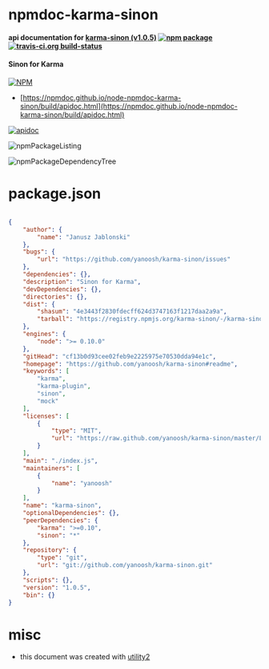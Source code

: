 # npmdoc-karma-sinon

#### api documentation for  [karma-sinon (v1.0.5)](https://github.com/yanoosh/karma-sinon#readme)  [![npm package](https://img.shields.io/npm/v/npmdoc-karma-sinon.svg?style=flat-square)](https://www.npmjs.org/package/npmdoc-karma-sinon) [![travis-ci.org build-status](https://api.travis-ci.org/npmdoc/node-npmdoc-karma-sinon.svg)](https://travis-ci.org/npmdoc/node-npmdoc-karma-sinon)

#### Sinon for Karma

[![NPM](https://nodei.co/npm/karma-sinon.png?downloads=true&downloadRank=true&stars=true)](https://www.npmjs.com/package/karma-sinon)

- [https://npmdoc.github.io/node-npmdoc-karma-sinon/build/apidoc.html](https://npmdoc.github.io/node-npmdoc-karma-sinon/build/apidoc.html)

[![apidoc](https://npmdoc.github.io/node-npmdoc-karma-sinon/build/screenCapture.buildCi.browser.%252Ftmp%252Fbuild%252Fapidoc.html.png)](https://npmdoc.github.io/node-npmdoc-karma-sinon/build/apidoc.html)

![npmPackageListing](https://npmdoc.github.io/node-npmdoc-karma-sinon/build/screenCapture.npmPackageListing.svg)

![npmPackageDependencyTree](https://npmdoc.github.io/node-npmdoc-karma-sinon/build/screenCapture.npmPackageDependencyTree.svg)



# package.json

```json

{
    "author": {
        "name": "Janusz Jablonski"
    },
    "bugs": {
        "url": "https://github.com/yanoosh/karma-sinon/issues"
    },
    "dependencies": {},
    "description": "Sinon for Karma",
    "devDependencies": {},
    "directories": {},
    "dist": {
        "shasum": "4e3443f2830fdecff624d3747163f1217daa2a9a",
        "tarball": "https://registry.npmjs.org/karma-sinon/-/karma-sinon-1.0.5.tgz"
    },
    "engines": {
        "node": ">= 0.10.0"
    },
    "gitHead": "cf13b0d93cee02feb9e2225975e70530dda94e1c",
    "homepage": "https://github.com/yanoosh/karma-sinon#readme",
    "keywords": [
        "karma",
        "karma-plugin",
        "sinon",
        "mock"
    ],
    "licenses": [
        {
            "type": "MIT",
            "url": "https://raw.github.com/yanoosh/karma-sinon/master/LICENSE"
        }
    ],
    "main": "./index.js",
    "maintainers": [
        {
            "name": "yanoosh"
        }
    ],
    "name": "karma-sinon",
    "optionalDependencies": {},
    "peerDependencies": {
        "karma": ">=0.10",
        "sinon": "*"
    },
    "repository": {
        "type": "git",
        "url": "git://github.com/yanoosh/karma-sinon.git"
    },
    "scripts": {},
    "version": "1.0.5",
    "bin": {}
}
```



# misc
- this document was created with [utility2](https://github.com/kaizhu256/node-utility2)
